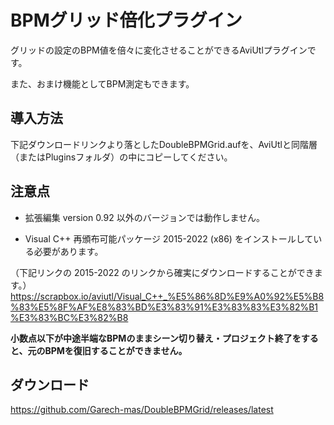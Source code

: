 # BPMグリッド倍化プラグイン
グリッドの設定のBPM値を倍々に変化させることができるAviUtlプラグインです。

また、おまけ機能としてBPM測定もできます。

## 導入方法
下記ダウンロードリンクより落としたDoubleBPMGrid.aufを、AviUtlと同階層（またはPluginsフォルダ）の中にコピーしてください。

## 注意点
- 拡張編集 version 0.92 以外のバージョンでは動作しません。

- Visual C++ 再頒布可能パッケージ 2015-2022 (x86) をインストールしている必要があります。

（下記リンクの 2015-2022 のリンクから確実にダウンロードすることができます。）
https://scrapbox.io/aviutl/Visual_C++_%E5%86%8D%E9%A0%92%E5%B8%83%E5%8F%AF%E8%83%BD%E3%83%91%E3%83%83%E3%82%B1%E3%83%BC%E3%82%B8

**小数点以下が中途半端なBPMのままシーン切り替え・プロジェクト終了をすると、元のBPMを復旧することができません。**

## ダウンロード
https://github.com/Garech-mas/DoubleBPMGrid/releases/latest
